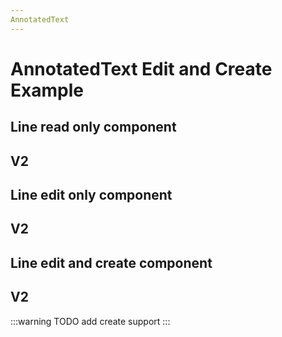 ```yaml
---
AnnotatedText
---
```


# AnnotatedText Edit and Create Example

<script setup>
//
import {
  AnnotatedText,
  AnnotatedTextV2,
  Debugger,
  UserActionState,
} from "@ghentcdh/vue-component-annotated-text";
import { lines, annotations } from '@demo';
import { cloneDeep } from 'lodash-es';

const  onMouseDown=(e, payload) =>{
 console.log('mouse Down', e, payload);
}

function onMouseMove(e, payload) {
 console.log('mouse Move', e, payload);
}

const annot = annotations.slice(0,4);
const annotations_1 = cloneDeep(annot);
const annotations_2 = cloneDeep(annot);
const annotations_3 = cloneDeep(annot);


const textLines = lines.slice(0,4);
const textLines_1 = cloneDeep(textLines);
const textLines_2 = cloneDeep(textLines);
const textLines_3 = cloneDeep(textLines);
</script>

## Line read only component

<ClientOnly>
<AnnotatedText
    key="text"
    :component-id="'1'" 
    :annotations="annotations_1"
    :lines="textLines_1"
/>
</ClientOnly>

## V2

<AnnotatedTextV2
key="text"
:component-id="'1'"
:annotations="annotations_1"
:textLines="textLines_1"
/>

## Line edit only component

<AnnotatedText
key="text"
:component-id="'2'"
:annotations="annotations_2"
:lines="textLines_2"
:allow-edit="true"
/>

## V2

<AnnotatedTextV2
key="text"
:component-id="'1'"
:annotations="annotations_2"
:textLines="textLines_2"
:allow-edit="true"
/>

## Line edit and create component

<AnnotatedText
key="text"
:component-id="'3'"
:annotations="annotations_3"
:lines="textLines_3"
:allow-edit="true"
:allow-create="true"
/>

## V2

:::warning
TODO add create support
:::
<AnnotatedTextV2
key="text"
:component-id="'1'"
:annotations="annotations_3"
:text-lines="textLines_3"
:allow-edit="true"
:allow-create="true"
/>

<style module>
</style>